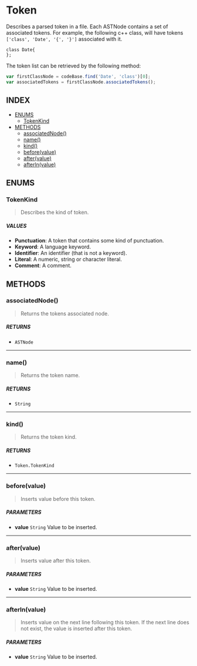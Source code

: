 # Token

Describes a parsed token in a file. Each ASTNode contains a set of associated tokens. For example, the following c++ class, will have tokens `['class', 'Date', '{', '}']` associated with it.

```
class Date{
};
```

The token list can be retrieved by the following method:

```js
var firstClassNode = codeBase.find('Date', 'class')[0];
var associatedTokens = firstClassNode.associatedTokens();
```

## INDEX

 - [ENUMS](#enums)
	 - [TokenKind](#TokenKind)
 - [METHODS](#methods)
	 - [associatedNode()](#associatednode)
	 - [name()](#name)
	 - [kind()](#kind)
	 - [before(value)](#before-value)
	 - [after(value)](#after-value) 
	 - [afterln(value)](#afterln-value)

## ENUMS

### TokenKind

> Describes the kind of token.

##### VALUES

 * **Punctuation**: A token that contains some kind of punctuation.
 * **Keyword**: A language keyword.
 * **Identifier**: An identifier (that is not a keyword).
 * **Literal**: A numeric, string or character literal.
 * **Comment**: A comment.

## METHODS

### associatedNode()

> Returns the tokens associated node.

##### RETURNS

 * `ASTNode`

---

### name()

> Returns the token name.

##### RETURNS

 * `String`

---

### kind()

> Returns the token kind.

##### RETURNS

 * `Token.TokenKind`

---

### before(value)

 > Inserts value before this token.

##### PARAMETERS

 * **value** `String` Value to be inserted.

---

### after(value)

> Inserts value after this token.

##### PARAMETERS

 * **value** `String` Value to be inserted.

---

### afterln(value)

> Inserts value on the next line following this token. If the next line does not exist, the value is inserted after this token.

##### PARAMETERS

 * **value** `String` Value to be inserted. 
